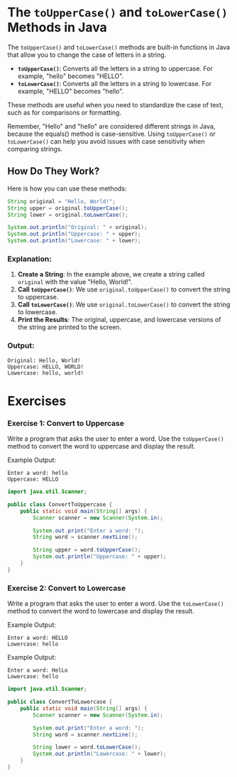 # The `toUpperCase()` and `toLowerCase()` Methods in Java


The `toUpperCase()` and `toLowerCase()` methods are built-in functions in Java that allow you to change the case of letters in a string.

- **`toUpperCase()`**: Converts all the letters in a string to uppercase. For example, "hello" becomes "HELLO".
- **`toLowerCase()`**: Converts all the letters in a string to lowercase. For example, "HELLO" becomes "hello".

These methods are useful when you need to standardize the case of text, such as for comparisons or formatting.

Remember, "Hello" and "hello" are considered different strings in Java, because the equals() method is case-sensitive. Using `toUpperCase()` or `toLowerCase()` can help you avoid issues with case sensitivity when comparing strings.

## How Do They Work?

Here is how you can use these methods:

```java
String original = "Hello, World!";
String upper = original.toUpperCase();
String lower = original.toLowerCase();

System.out.println("Original: " + original);
System.out.println("Uppercase: " + upper);
System.out.println("Lowercase: " + lower);
```

### Explanation:
1. **Create a String**: In the example above, we create a string called `original` with the value "Hello, World!".
2. **Call `toUpperCase()`**: We use `original.toUpperCase()` to convert the string to uppercase.
3. **Call `toLowerCase()`**: We use `original.toLowerCase()` to convert the string to lowercase.
4. **Print the Results**: The original, uppercase, and lowercase versions of the string are printed to the screen.

### Output:
```
Original: Hello, World!
Uppercase: HELLO, WORLD!
Lowercase: hello, world!
```

# Exercises

### Exercise 1: Convert to Uppercase
Write a program that asks the user to enter a word. Use the `toUpperCase()` method to convert the word to uppercase and display the result.

Example Output:
```
Enter a word: hello
Uppercase: HELLO
```

<hint title="Solution">

```java
import java.util.Scanner;

public class ConvertToUppercase {
    public static void main(String[] args) {
        Scanner scanner = new Scanner(System.in);

        System.out.print("Enter a word: ");
        String word = scanner.nextLine();

        String upper = word.toUpperCase();
        System.out.println("Uppercase: " + upper);
    }
}
```

</hint>

### Exercise 2: Convert to Lowercase
Write a program that asks the user to enter a word. Use the `toLowerCase()` method to convert the word to lowercase and display the result.

Example Output:
```
Enter a word: HELLO
Lowercase: hello
```

Example Output:
```
Enter a word: HelLo
Lowercase: hello
```

<hint title="Solution">

```java
import java.util.Scanner;

public class ConvertToLowercase {
    public static void main(String[] args) {
        Scanner scanner = new Scanner(System.in);

        System.out.print("Enter a word: ");
        String word = scanner.nextLine();

        String lower = word.toLowerCase();
        System.out.println("Lowercase: " + lower);
    }
}
```

</hint>